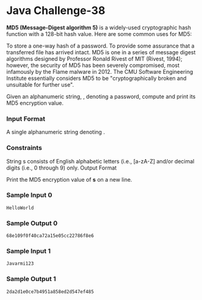 # Java Challenge-38

**MD5 (Message-Digest algorithm 5)** is a widely-used cryptographic hash function with a 128-bit hash value. Here are some common uses for MD5:

To store a one-way hash of a password.
To provide some assurance that a transferred file has arrived intact.
MD5 is one in a series of message digest algorithms designed by Professor Ronald Rivest of MIT (Rivest, 1994); however, the security of MD5 has been severely compromised, most infamously by the Flame malware in 2012. The CMU Software Engineering Institute essentially considers MD5 to be "cryptographically broken and unsuitable for further use".

Given an alphanumeric string, , denoting a password, compute and print its MD5 encryption value.

### Input Format

A single alphanumeric string denoting .

### Constraints

String s consists of English alphabetic letters (i.e., [a-zA-Z] and/or decimal digits (i.e., 0 through 9) only.
Output Format

Print the MD5 encryption value of **s** on a new line.

### Sample Input 0

`HelloWorld`

### Sample Output 0

`68e109f0f40ca72a15e05cc22786f8e6`

### Sample Input 1

`Javarmi123`

### Sample Output 1

`2da2d1e0ce7b4951a858ed2d547ef485`